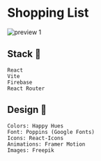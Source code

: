 # Shopping List
![preview 1]('/images/preview-1.jpeg')

## Stack 🔧
    React
    Vite
    Firebase
    React Router

## Design 🎨
    Colors: Happy Hues
    Font: Poppins (Google Fonts)
    Icons: React-Icons
    Animations: Framer Motion
    Images: Freepik